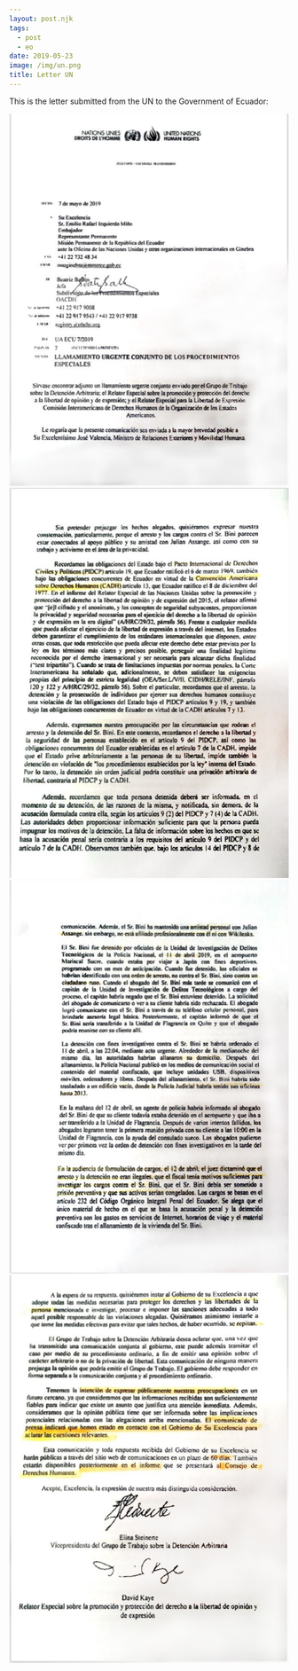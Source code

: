 ```yaml
---
layout: post.njk
tags:
  - post
  - eo
date: 2019-05-23
image: /img/un.png
title: Letter UN
---
```


This is the letter submitted from the UN to the Government of Ecuador:

![alt text](/img/OlaUN-0.png)
![alt text](/img/OlaUN-1.png)
![alt text](/img/OlaUN-2.png)
![alt text](/img/OlaUN-3.png)
